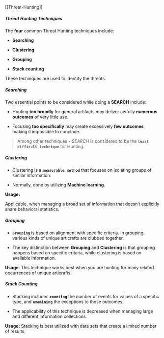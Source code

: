[[Threat-Hunting]]

##### Threat Hunting Techniques

The **four** common Threat Hunting techniques include:

-   **Searching**
    
-   **Clustering**
    
-   **Grouping**
    
-   **Stack counting**
    

These techniques are used to identify the threats.

##### Searching

Two essential points to be considered while doing a **SEARCH** include:

-   Hunting **too broadly** for general artifacts may deliver awfully **numerous outcomes** of very little use.
    
-   Focusing **too specifically** may create excessively **few outcomes**, making it impossible to conclude.
    

> Among other techniques - _SEARCH_ is considered to be the **`least difficult technique`** for Hunting.


##### Clustering

-   Clustering is a **`measurable method`** that focuses on isolating groups of similar information.
    
-   Normally, done by utilizing **Machine learning**.
    

**Usage:**

Applicable, when managing a broad set of information that doesn’t explicitly share behavioral statistics.

##### Grouping

-   **`Grouping`** is based on alignment with specific criteria. In grouping, various kinds of unique articrafts are clubbed together.
    
-   The key distinction between **Grouping** and **Clustering** is that grouping happens based on specific criteria, while clustering is based on available information.
    

**Usage**: This technique works best when you are hunting for many related occurrences of unique articrafts.

##### Stack Counting

-   Stacking includes **`counting`** the number of events for values of a specific type, and **`examining`** the exceptions to those outcomes.
    
-   The applicability of this technique is decreased when managing large and different information collections.
    

**Usage:** Stacking is best utilized with data sets that create a limited number of results.

























